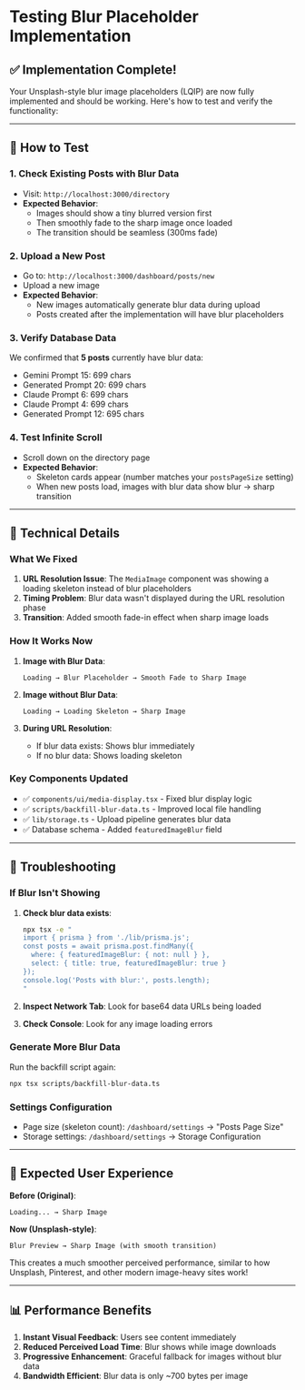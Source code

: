 # Testing Blur Placeholder Implementation

## ✅ **Implementation Complete!**

Your Unsplash-style blur image placeholders (LQIP) are now fully implemented and should be working. Here's how to test and verify the functionality:

---

## 🧪 **How to Test**

### 1. **Check Existing Posts with Blur Data**
- Visit: `http://localhost:3000/directory`
- **Expected Behavior**: 
  - Images should show a tiny blurred version first
  - Then smoothly fade to the sharp image once loaded
  - The transition should be seamless (300ms fade)

### 2. **Upload a New Post**
- Go to: `http://localhost:3000/dashboard/posts/new`
- Upload a new image
- **Expected Behavior**:
  - New images automatically generate blur data during upload
  - Posts created after the implementation will have blur placeholders

### 3. **Verify Database Data**
We confirmed that **5 posts** currently have blur data:
- Gemini Prompt 15: 699 chars
- Generated Prompt 20: 699 chars  
- Claude Prompt 6: 699 chars
- Claude Prompt 4: 699 chars
- Generated Prompt 12: 695 chars

### 4. **Test Infinite Scroll**
- Scroll down on the directory page
- **Expected Behavior**:
  - Skeleton cards appear (number matches your `postsPageSize` setting)
  - When new posts load, images with blur data show blur → sharp transition

---

## 🔧 **Technical Details**

### **What We Fixed**
1. **URL Resolution Issue**: The `MediaImage` component was showing a loading skeleton instead of blur placeholders
2. **Timing Problem**: Blur data wasn't displayed during the URL resolution phase
3. **Transition**: Added smooth fade-in effect when sharp image loads

### **How It Works Now**
1. **Image with Blur Data**:
   ```
   Loading → Blur Placeholder → Smooth Fade to Sharp Image
   ```

2. **Image without Blur Data**:
   ```
   Loading → Loading Skeleton → Sharp Image
   ```

3. **During URL Resolution**:
   - If blur data exists: Shows blur immediately
   - If no blur data: Shows loading skeleton

### **Key Components Updated**
- ✅ `components/ui/media-display.tsx` - Fixed blur display logic
- ✅ `scripts/backfill-blur-data.ts` - Improved local file handling  
- ✅ `lib/storage.ts` - Upload pipeline generates blur data
- ✅ Database schema - Added `featuredImageBlur` field

---

## 🐛 **Troubleshooting**

### **If Blur Isn't Showing**
1. **Check blur data exists**:
   ```bash
   npx tsx -e "
   import { prisma } from './lib/prisma.js';
   const posts = await prisma.post.findMany({
     where: { featuredImageBlur: { not: null } },
     select: { title: true, featuredImageBlur: true }
   });
   console.log('Posts with blur:', posts.length);
   "
   ```

2. **Inspect Network Tab**: Look for base64 data URLs being loaded

3. **Check Console**: Look for any image loading errors

### **Generate More Blur Data**
Run the backfill script again:
```bash
npx tsx scripts/backfill-blur-data.ts
```

### **Settings Configuration**
- Page size (skeleton count): `/dashboard/settings` → "Posts Page Size"
- Storage settings: `/dashboard/settings` → Storage Configuration

---

## 🎯 **Expected User Experience**

**Before (Original)**:
```
Loading... → Sharp Image
```

**Now (Unsplash-style)**:
```
Blur Preview → Sharp Image (with smooth transition)
```

This creates a much smoother perceived performance, similar to how Unsplash, Pinterest, and other modern image-heavy sites work!

---

## 📊 **Performance Benefits**

1. **Instant Visual Feedback**: Users see content immediately
2. **Reduced Perceived Load Time**: Blur shows while image downloads
3. **Progressive Enhancement**: Graceful fallback for images without blur data
4. **Bandwidth Efficient**: Blur data is only ~700 bytes per image 